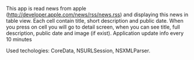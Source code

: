 This app is read news from apple (http://developer.apple.com/news/rss/news.rss) and displaying this news in table view. Each cell contain title, short description and public date. When you press on cell you will go to detail screen, when you can see title, full description, public date and image (if exist). Application update info every 10 minutes

Used techologies: CoreData, NSURLSession, NSXMLParser.
